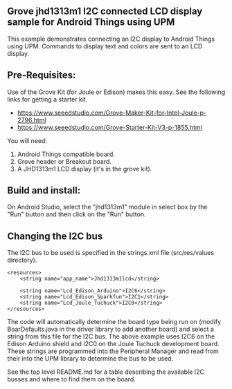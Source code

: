 Grove jhd1313m1 I2C connected LCD display sample for Android Things using UPM
-----------------------------------------------------------------------------

This example demonstrates connecting an I2C display to Android Things using UPM.
Commands to display text and colors are sent to an LCD display.

Pre-Requisites:
---------------
Use of the Grove Kit (for Joule or Edison) makes this easy. See the following links for getting
a starter kit.

*  https://www.seeedstudio.com/Grove-Maker-Kit-for-Intel-Joule-p-2796.html
*  https://www.seeedstudio.com/Grove-Starter-Kit-V3-p-1855.html


You will need:

1. Android Things compatible board.
2. Grove header or Breakout board.
3. A JHD1313m1 LCD display (it's in the grove kit).


Build and install:
------------------

On Android Studio, select the "jhd1313m1" module in select box by the "Run" button
and then click on the "Run" button.


Changing the I2C bus
--------------------


The I2C bus to be used is specified in the strings.xml file (src/res/values directory).

````
<resources>
    <string name="app_name">Jhd1313m1lcd</string>

    <string name="Lcd_Edison_Arduino">I2C6</string>
    <string name="Lcd_Edison_Sparkfun">I2C1</string>
    <string name="Lcd_Joule_Tuchuck">I2C0</string>
</resources>
````

The code will automatically determine the board type being run on (modify BoarDefaults.java
in the driver library to add another board) and select a string from this file for the I2C bus.
The above example uses I2C6 on the Edison Arduino shield and I2C0 on the Joule Tuchuck
development board. These strings are programmed into the Peripheral Manager and read from their
into the UPM library to determine the bus to be used.

See the top level README.md for a table describing the available I2C busses and where to find them
on the board.
